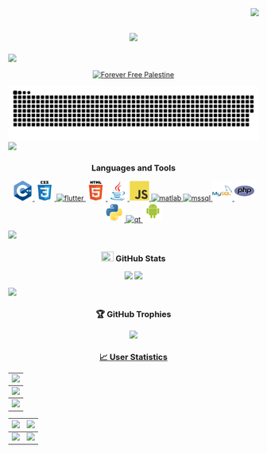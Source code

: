 <!-- <img align="right" src="https://visitor-badge.laobi.icu/badge?page_id=hafizecim.hafizecim" /> -->
<img align="right" src="https://visitor-badge.laobi.icu/badge?page_id=hafizecim.visitor-badge&left_color=hotpink&right_color=dodgerblue&left_text=Hello%20Visitors" />


<h1 align="center">
    <img src="https://readme-typing-svg.herokuapp.com/?font=Righteous&size=35&center=true&vCenter=true&width=500&height=70&duration=4000&color=FF69B4&lines=Hi+There;+I'm+Hafize+Senyil;+Welcome+To+My+Github+Profile;" />
</h1>

<img src="https://user-images.githubusercontent.com/73097560/115834477-dbab4500-a447-11eb-908a-139a6edaec5c.gif">

<p align="center">
  <a href="https://hafizecim.github.io/Palestine-flag/" target="_blank">
    <img src="https://img.shields.io/badge/%F0%9F%8D%89%20Forever%20Free%20Palestine-009736?style=for-the-badge" alt="Forever Free Palestine" />
  </a>
</p>



<div align="center">
  <img alt="snake eating my contributions" src="https://raw.githubusercontent.com/hafizecim/hafizecim/output/github-contribution-grid-snake.svg" />
</div>


<!--
![snake gif](https://github.com/hafizecim/hafizecim/blob/output/github-contribution-grid-snake.gif) -->
 

<img src="https://user-images.githubusercontent.com/73097560/115834477-dbab4500-a447-11eb-908a-139a6edaec5c.gif">

<h3 align="center">Languages and Tools</h3>
<div align="center">
<p align="center">  </a> <a href="https://www.w3schools.com/cpp/" target="_blank" rel="noreferrer"> <img src="https://raw.githubusercontent.com/devicons/devicon/master/icons/cplusplus/cplusplus-original.svg" alt="cplusplus" width="40" height="40"/> </a> <a href="https://www.w3schools.com/css/" target="_blank" rel="noreferrer"> <img src="https://raw.githubusercontent.com/devicons/devicon/master/icons/css3/css3-original-wordmark.svg" alt="css3" width="40" height="40"/> </a> <a href="https://flutter.dev" target="_blank" rel="noreferrer"> <img src="https://www.vectorlogo.zone/logos/flutterio/flutterio-icon.svg" alt="flutter" width="40" height="40"/> </a> <a href="https://www.w3.org/html/" target="_blank" rel="noreferrer"> <img src="https://raw.githubusercontent.com/devicons/devicon/master/icons/html5/html5-original-wordmark.svg" alt="html5" width="40" height="40"/> </a> <a href="https://www.java.com" target="_blank" rel="noreferrer"> <img src="https://raw.githubusercontent.com/devicons/devicon/master/icons/java/java-original.svg" alt="java" width="40" height="40"/> </a> <a href="https://developer.mozilla.org/en-US/docs/Web/JavaScript" target="_blank" rel="noreferrer"> <img src="https://raw.githubusercontent.com/devicons/devicon/master/icons/javascript/javascript-original.svg" alt="javascript" width="40" height="40"/> </a> <a href="https://www.mathworks.com/" target="_blank" rel="noreferrer"> <img src="https://upload.wikimedia.org/wikipedia/commons/2/21/Matlab_Logo.png" alt="matlab" width="40" height="40"/> </a> <a href="https://www.microsoft.com/en-us/sql-server" target="_blank" rel="noreferrer"> <img src="https://www.svgrepo.com/show/303229/microsoft-sql-server-logo.svg" alt="mssql" width="40" height="40"/> </a> <a href="https://www.mysql.com/" target="_blank" rel="noreferrer"> <img src="https://raw.githubusercontent.com/devicons/devicon/master/icons/mysql/mysql-original-wordmark.svg" alt="mysql" width="40" height="40"/> </a> <a href="https://www.php.net" target="_blank" rel="noreferrer"> <img src="https://raw.githubusercontent.com/devicons/devicon/master/icons/php/php-original.svg" alt="php" width="40" height="40"/> </a> <a href="https://www.python.org" target="_blank" rel="noreferrer"> <img src="https://raw.githubusercontent.com/devicons/devicon/master/icons/python/python-original.svg" alt="python" width="40" height="40"/> </a> <a href="https://www.qt.io/" target="_blank" rel="noreferrer"> <img src="https://upload.wikimedia.org/wikipedia/commons/0/0b/Qt_logo_2016.svg" alt="qt" width="40" height="40"/>
<a href="https://developer.android.com" target="_blank" rel="noreferrer"> <img src="https://raw.githubusercontent.com/devicons/devicon/master/icons/android/android-original-wordmark.svg" alt="android" width="40" height="40"/> </a> </p>
    </div>

<img   src="https://user-images.githubusercontent.com/73097560/115834477-dbab4500-a447-11eb-908a-139a6edaec5c.gif">

<div align="center">
    <h3 align="center">
<img src="https://media.giphy.com/media/cj87CxfRtrUifF3Ryk/giphy.gif" width="25px" height="20px"> GitHub Stats
        </h3>
</div>

<div align="center">


[<img src="https://github-readme-stats.vercel.app/api?username=hafizecim&show_icons=true&count_private=true&bg_color=30,FF69B4,ffffff&title_color=0000ff&text_color=6178e2&include_all_commits=true" height="150" weigh="60">](https://github-readme-stats.vercel.app/api?username=hafizecim)
[<img src="https://github-readme-stats.vercel.app/api/top-langs/?username=hafizecim&layout=compact&bg_color=30,FF69B4,ffffff&title_color=0000ff&text_color=6178e2" height="150" weigh="60">](https://github-readme-stats.vercel.app/api/top-langs/?username=hafizecim)

</div>


<img src="https://user-images.githubusercontent.com/73097560/115834477-dbab4500-a447-11eb-908a-139a6edaec5c.gif">
<div align="center">
<h3 align="center"> 🏆 GitHub Trophies</h3>
</div>
<div align="center">

<a href="https://github-trophies.vercel.app/?username=hafizecim" target="_blank">
 <img src="https://github-trophies.vercel.app/?username=hafizecim&theme=radical&margin-w=4&margin-h=4 > 
</a>
</div>

<img src="https://user-images.githubusercontent.com/73097560/115834477-dbab4500-a447-11eb-908a-139a6edaec5c.gif">
<div align="center">
<h3 align="center"> 📈 User Statistics </h3>

</div>

<div align="center">
<table>
  <tbody>
    <tr>
      <td>
        <a href="https://github-readme-streak-stats.herokuapp.com/?user=hafizecim">
          <img width="705" src="https://github-readme-streak-stats.herokuapp.com/?user=hafizecim&bg_color=30,e96443,904e95&title_color=fff&text_color=fff&theme=radical&hide_border=true">
        </a>
      </td>
    </tr>
  </tbody>
  <tbody>
    <tr>
      <td>
        <a href="https://github-profile-summary-cards.vercel.app/api/cards/profile-details?username=hafizecim">
          <img width="715" src="https://github-profile-summary-cards.vercel.app/api/cards/profile-details?username=hafizecim&theme=dracula"/>
        </a>
      </td>
    </tr>
  </tbody>
  <tbody>
    <tr>
      <td>
        <a href="https://github-readme-activity-graph.vercel.app/graph?username=hafizecim">
          <img width="705" src="https://github-readme-activity-graph.vercel.app/graph?username=hafizecim&theme=dracula">
        </a>
      </td>
    </tr>
  </tbody>
</table>

<table>
  <tbody>
    <tr>
      <th>
        <a href="https://github-profile-summary-cards.vercel.app/api/cards/repos-per-language?username=hafizecim">
          <img src="https://github-profile-summary-cards.vercel.app/api/cards/repos-per-language?username=hafizecim&theme=dracula"/>
        </a>
      </th>
      <th>
        <a href="https://github-profile-summary-cards.vercel.app/api/cards/most-commit-language?username=hafizecim&">
          <img src="https://github-profile-summary-cards.vercel.app/api/cards/most-commit-language?username=hafizecim&theme=dracula"/>
        </a>
      </th>
    </tr>
  </tbody>
  <tbody>
    <tr>
      <td>
        <a href="https://github-profile-summary-cards.vercel.app/api/cards/stats?username=hafizecim">
          <img src="https://github-profile-summary-cards.vercel.app/api/cards/stats?username=hafizecim&theme=dracula"/>
        </a>
      </td>
      <td>
        <a href="https://github-profile-summary-cards.vercel.app/api/cards/productive-time?username=hafizecim">
          <img src="https://github-profile-summary-cards.vercel.app/api/cards/productive-time?username=hafizecim&theme=dracula"/>
        </a>
      </td>
    </tr>
  </tbody>
</table>
</div>

